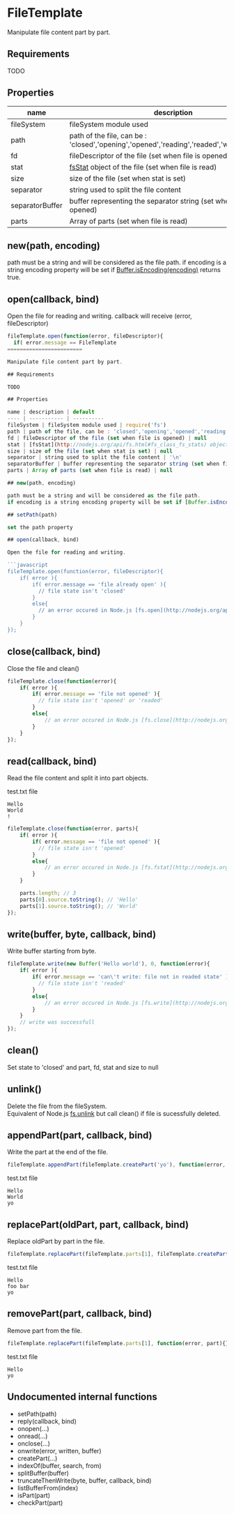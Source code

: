 FileTemplate
========================

Manipulate file content part by part.

## Requirements

TODO

## Properties

name | description | default
---- | ------------ | --
fileSystem | fileSystem module used | require('fs')
path | path of the file, can be : 'closed','opening','opened','reading','readed','writing','closing' | 'closed'
fd | fileDescriptor of the file (set when file is opened) | null
stat | [fsStat](http://nodejs.org/api/fs.html#fs_class_fs_stats) object of the file (set when file is read) | null
size | size of the file (set when stat is set) | null
separator | string used to split the file content | '\n'
separatorBuffer | buffer representing the separator string (set when file is opened) | null
parts | Array of parts (set when file is read) | null

## new(path, encoding)

path must be a string and will be considered as the file path.
if encoding is a string encoding property will be set if [Buffer.isEncoding(encoding)](http://nodejs.org/api/buffer.html#buffer_class_method_buffer_isencoding_encoding) returns true.

## open(callback, bind)

Open the file for reading and writing.
callback will receive (error, fileDescriptor)

```javascript
fileTemplate.open(function(error, fileDescriptor){
  if( error.message == FileTemplate
========================

Manipulate file content part by part.

## Requirements

TODO

## Properties

name | description | default
---- | ----------- | ----------
fileSystem | fileSystem module used | require('fs')
path | path of the file, can be : 'closed','opening','opened','reading','readed','writing','closing' | 'closed'
fd | fileDescriptor of the file (set when file is opened) | null
stat | [fsStat](http://nodejs.org/api/fs.html#fs_class_fs_stats) object of the file (set when file is read) | null
size | size of the file (set when stat is set) | null
separator | string used to split the file content | '\n'
separatorBuffer | buffer representing the separator string (set when file is opened) | null
parts | Array of parts (set when file is read) | null

## new(path, encoding)

path must be a string and will be considered as the file path.
if encoding is a string encoding property will be set if [Buffer.isEncoding(encoding)](http://nodejs.org/api/buffer.html#buffer_class_method_buffer_isencoding_encoding) returns true.

## setPath(path)

set the path property

## open(callback, bind)

Open the file for reading and writing.

```javascript
fileTemplate.open(function(error, fileDescriptor){
	if( error ){
		if( error.message == 'file already open' ){
		  // file state isn't 'closed'
		}
		else{
		  // an error occured in Node.js [fs.open](http://nodejs.org/api/fs.html#fs_fs_open_path_flags_mode_callback)
		}
	}	
});
```

## close(callback, bind)

Close the file and clean()

```javascript
fileTemplate.close(function(error){
	if( error ){
		if( error.message == 'file not opened' ){
		  // file state isn't 'opened' or 'readed'
		}
		else{
			// an error occured in Node.js [fs.close](http://nodejs.org/api/fs.html#fs_fs_close)
		}
	}
});
```

## read(callback, bind)

Read the file content and split it into part objects.

test.txt file
```text
Hello
World
!
```

```javascript
fileTemplate.close(function(error, parts){
	if( error ){
		if( error.message == 'file not opened' ){
		  // file state isn't 'opened'
		}
		else{
			// an error occured in Node.js [fs.fstat](http://nodejs.org/api/fs.html#fs_fs_fstat) or [fs.read()](http://nodejs.org/api/fs.html#fs_fs_read)
		}
	}

	parts.length; // 3
  	parts[0].source.toString(); // 'Hello'
  	parts[1].source.toString(); // 'World'
});
```

## write(buffer, byte, callback, bind)

Write buffer starting from byte.

```javascript
fileTemplate.write(new Buffer('Hello world'), 0, function(error){
	if( error ){
		if( error.message == 'can\'t write: file not in readed state' ){
		  // file state isn't 'readed'
		}
		else{
			// an error occured in Node.js [fs.write](http://nodejs.org/api/fs.html#fs_fs_write) 
		}
	}
	// write was successfull
});
```

## clean()

Set state to 'closed' and part, fd, stat and size to null

## unlink()

Delete the file from the fileSystem.  
Equivalent of Node.js [fs.unlink](http://nodejs.org/api/fs.html#fs_fs_unlink) but call clean() if file is sucessfully deleted.

## appendPart(part, callback, bind)

Write the part at the end of the file.

```javascript
fileTemplate.appendPart(fileTemplate.createPart('yo'), function(error, part){});
```

test.txt file
```
Hello
World
yo
````

## replacePart(oldPart, part, callback, bind)

Replace oldPart by part in the file.

```javascript
fileTemplate.replacePart(fileTemplate.parts[1], fileTemplate.createPart('foo bar'), function(error, part){});
```

test.txt file
```
Hello
foo bar
yo
````

## removePart(part, callback, bind)

Remove part from the file.

```javascript
fileTemplate.replacePart(fileTemplate.parts[1], function(error, part){});
```

test.txt file
```
Hello
yo
````

## Undocumented internal functions

- setPath(path)
- reply(callback, bind)
- onopen(...)
- onread(...)
- onclose(...)
- onwrite(error, written, buffer)
- createPart(...)
- indexOf(buffer, search, from)
- splitBuffer(buffer)
- truncateThenWrite(byte, buffer, callback, bind)
- listBufferFrom(index)
- isPart(part)
- checkPart(part)
```